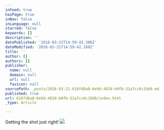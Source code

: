 ```yaml
---
inFeed: true
hasPage: true
inNav: false
inLanguage: null
starred: false
keywords: []
description: ''
datePublished: '2016-03-21T14:59:43.306Z'
dateModified: '2016-03-21T14:59:42.160Z'
title: ''
author: []
authors: []
publisher:
  name: null
  domain: null
  url: null
  favicon: null
sourcePath: _posts/2016-03-21-616fd8a0-6e9d-4810-b0fb-51a7cc6c19d9.md
published: true
url: 616fd8a0-6e9d-4810-b0fb-51a7cc6c19d9/index.html
_type: Article

---
```

Getting the shot just right!
![](https://the-grid-user-content.s3-us-west-2.amazonaws.com/b406a30b-5285-4a26-85e1-cae86a031c60.jpg)
